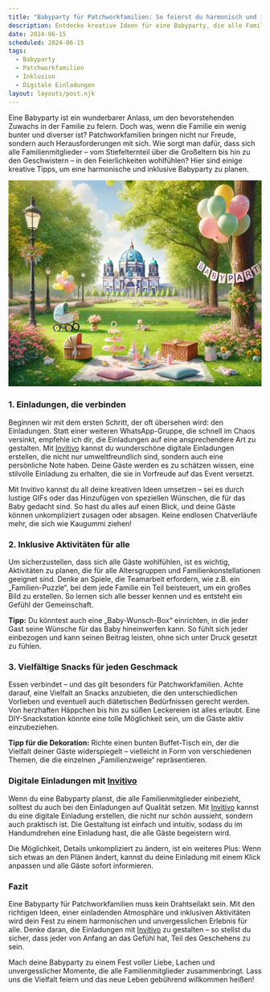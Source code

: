 ```yaml
---
title: "Babyparty für Patchworkfamilien: So feierst du harmonisch und inklusiv"
description: Entdecke kreative Ideen für eine Babyparty, die alle Familienmitglieder einbezieht – von der Planung bis zu den digitalen Einladungen.
date: 2024-06-15
scheduled: 2024-06-15
tags:
  - Babyparty
  - Patchworkfamilien
  - Inklusion
  - Digitale Einladungen
layout: layouts/post.njk
---
```


Eine Babyparty ist ein wunderbarer Anlass, um den bevorstehenden Zuwachs in der Familie zu feiern. Doch was, wenn die Familie ein wenig bunter und diverser ist? Patchworkfamilien bringen nicht nur Freude, sondern auch Herausforderungen mit sich. Wie sorgt man dafür, dass sich alle Familienmitglieder – vom Stiefelternteil über die Großeltern bis hin zu den Geschwistern – in den Feierlichkeiten wohlfühlen? Hier sind einige kreative Tipps, um eine harmonische und inklusive Babyparty zu planen.

![Babyparty für Patchworkfamilien](/img/picnic-park.webp)

### 1. **Einladungen, die verbinden**

Beginnen wir mit dem ersten Schritt, der oft übersehen wird: den Einladungen. Statt einer weiteren WhatsApp-Gruppe, die schnell im Chaos versinkt, empfehle ich dir, die Einladungen auf eine ansprechendere Art zu gestalten. Mit [Invitivo](https://invitivo.com/) kannst du wunderschöne digitale Einladungen erstellen, die nicht nur umweltfreundlich sind, sondern auch eine persönliche Note haben. Deine Gäste werden es zu schätzen wissen, eine stilvolle Einladung zu erhalten, die sie in Vorfreude auf das Event versetzt.

Mit Invitivo kannst du all deine kreativen Ideen umsetzen – sei es durch lustige GIFs oder das Hinzufügen von speziellen Wünschen, die für das Baby gedacht sind. So hast du alles auf einen Blick, und deine Gäste können unkompliziert zusagen oder absagen. Keine endlosen Chatverläufe mehr, die sich wie Kaugummi ziehen!

### 2. **Inklusive Aktivitäten für alle**

Um sicherzustellen, dass sich alle Gäste wohlfühlen, ist es wichtig, Aktivitäten zu planen, die für alle Altersgruppen und Familienkonstellationen geeignet sind. Denke an Spiele, die Teamarbeit erfordern, wie z.B. ein „Familien-Puzzle“, bei dem jede Familie ein Teil beisteuert, um ein großes Bild zu erstellen. So lernen sich alle besser kennen und es entsteht ein Gefühl der Gemeinschaft.

**Tipp:** Du könntest auch eine „Baby-Wunsch-Box“ einrichten, in die jeder Gast seine Wünsche für das Baby hineinwerfen kann. So fühlt sich jeder einbezogen und kann seinen Beitrag leisten, ohne sich unter Druck gesetzt zu fühlen.

### 3. **Vielfältige Snacks für jeden Geschmack**

Essen verbindet – und das gilt besonders für Patchworkfamilien. Achte darauf, eine Vielfalt an Snacks anzubieten, die den unterschiedlichen Vorlieben und eventuell auch diätetischen Bedürfnissen gerecht werden. Von herzhaften Häppchen bis hin zu süßen Leckereien ist alles erlaubt. Eine DIY-Snackstation könnte eine tolle Möglichkeit sein, um die Gäste aktiv einzubeziehen.

**Tipp für die Dekoration:** Richte einen bunten Buffet-Tisch ein, der die Vielfalt deiner Gäste widerspiegelt – vielleicht in Form von verschiedenen Themen, die die einzelnen „Familienzweige“ repräsentieren.

### **Digitale Einladungen mit [Invitivo](https://invitivo.com/create)**

Wenn du eine Babyparty planst, die alle Familienmitglieder einbezieht, solltest du auch bei den Einladungen auf Qualität setzen. Mit [Invitivo](https://invitivo.com/) kannst du eine digitale Einladung erstellen, die nicht nur schön aussieht, sondern auch praktisch ist. Die Gestaltung ist einfach und intuitiv, sodass du im Handumdrehen eine Einladung hast, die alle Gäste begeistern wird.

Die Möglichkeit, Details unkompliziert zu ändern, ist ein weiteres Plus: Wenn sich etwas an den Plänen ändert, kannst du deine Einladung mit einem Klick anpassen und alle Gäste sofort informieren.

### **Fazit**

Eine Babyparty für Patchworkfamilien muss kein Drahtseilakt sein. Mit den richtigen Ideen, einer einladenden Atmosphäre und inklusiven Aktivitäten wird dein Fest zu einem harmonischen und unvergesslichen Erlebnis für alle. Denke daran, die Einladungen mit [Invitivo](https://invitivo.com) zu gestalten – so stellst du sicher, dass jeder von Anfang an das Gefühl hat, Teil des Geschehens zu sein.

Mach deine Babyparty zu einem Fest voller Liebe, Lachen und unvergesslicher Momente, die alle Familienmitglieder zusammenbringt. Lass uns die Vielfalt feiern und das neue Leben gebührend willkommen heißen!
